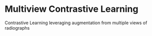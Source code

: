 # Multiview Contrastive Learning
Contrastive Learning leveraging augmentation from multiple views of radiographs
